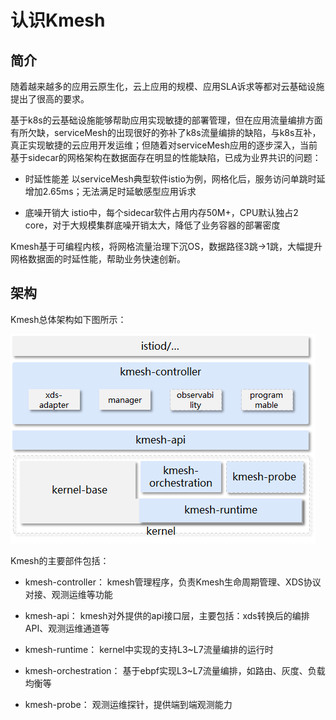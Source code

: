 # 认识Kmesh

## 简介

随着越来越多的应用云原生化，云上应用的规模、应用SLA诉求等都对云基础设施提出了很高的要求。

基于k8s的云基础设施能够帮助应用实现敏捷的部署管理，但在应用流量编排方面有所欠缺，serviceMesh的出现很好的弥补了k8s流量编排的缺陷，与k8s互补，真正实现敏捷的云应用开发运维；但随着对serviceMesh应用的逐步深入，当前基于sidecar的网格架构在数据面存在明显的性能缺陷，已成为业界共识的问题：

* 时延性能差
    以serviceMesh典型软件istio为例，网格化后，服务访问单跳时延增加2.65ms；无法满足时延敏感型应用诉求

* 底噪开销大
    istio中，每个sidecar软件占用内存50M+，CPU默认独占2 core，对于大规模集群底噪开销太大，降低了业务容器的部署密度

Kmesh基于可编程内核，将网格流量治理下沉OS，数据路径3跳->1跳，大幅提升网格数据面的时延性能，帮助业务快速创新。

## 架构

Kmesh总体架构如下图所示：

![](./figures/kmesh-arch.png)

Kmesh的主要部件包括：

* kmesh-controller：
    kmesh管理程序，负责Kmesh生命周期管理、XDS协议对接、观测运维等功能

* kmesh-api：
    kmesh对外提供的api接口层，主要包括：xds转换后的编排API、观测运维通道等

* kmesh-runtime：
    kernel中实现的支持L3~L7流量编排的运行时

* kmesh-orchestration：
    基于ebpf实现L3~L7流量编排，如路由、灰度、负载均衡等

* kmesh-probe：
    观测运维探针，提供端到端观测能力
